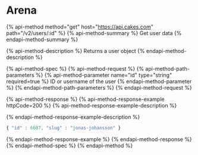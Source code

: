 # Arena

{% api-method method="get" host="https://api.cakes.com" path="/v2/users/:id" %}
{% api-method-summary %}
Get user data
{% endapi-method-summary %}

{% api-method-description %}
Returns a user object
{% endapi-method-description %}

{% api-method-spec %}
{% api-method-request %}
{% api-method-path-parameters %}
{% api-method-parameter name="id" type="string" required=true %}
ID or username of the user
{% endapi-method-parameter %}
{% endapi-method-path-parameters %}
{% endapi-method-request %}

{% api-method-response %}
{% api-method-response-example httpCode=200 %}
{% api-method-response-example-description %}

{% endapi-method-response-example-description %}

```javascript
{ "id" : 6607, "slug" : "jonas-johansson" }
```
{% endapi-method-response-example %}
{% endapi-method-response %}
{% endapi-method-spec %}
{% endapi-method %}



